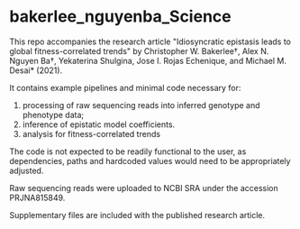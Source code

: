 # bakerlee_nguyenba_Science

This repo accompanies the research article "Idiosyncratic epistasis leads to global fitness-correlated trends" by Christopher W. Bakerlee†, Alex N. Nguyen Ba†, Yekaterina Shulgina, Jose I. Rojas Echenique, and Michael M. Desai* (2021).

It contains example pipelines and minimal code necessary for:

1. processing of raw sequencing reads into inferred genotype and phenotype data;
2. inference of epistatic model coefficients.
3. analysis for fitness-correlated trends

The code is not expected to be readily functional to the user, as dependencies, paths and hardcoded values would need to be appropriately adjusted.

Raw sequencing reads were uploaded to NCBI SRA under the accession PRJNA815849.

Supplementary files are included with the published research article.
